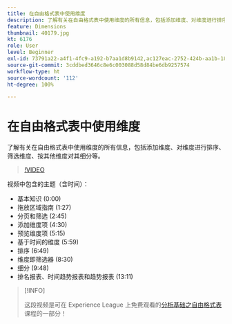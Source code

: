 ```yaml
---
title: 在自由格式表中使用维度
description: 了解有关在自由格式表中使用维度的所有信息，包括添加维度、对维度进行排序、筛选维度、按其他维度对其细分等。
feature: Dimensions
thumbnail: 40179.jpg
kt: 6176
role: User
level: Beginner
exl-id: 73791a22-a4f1-4fc9-a192-b7aa1d8b9142,ac127eac-2752-424b-aa1b-18a9688d42db
source-git-commit: 3cddbed3646c8e6c003088d58d84be6db9257574
workflow-type: ht
source-wordcount: '112'
ht-degree: 100%

---
```


# 在自由格式表中使用维度

了解有关在自由格式表中使用维度的所有信息，包括添加维度、对维度进行排序、筛选维度、按其他维度对其细分等。

>[!VIDEO](https://video.tv.adobe.com/v/40179/?quality=12&learn=on)

视频中包含的主题（含时间）：

* 基本知识 (0:00)
* 拖放区域指南 (1:27)
* 分页和筛选 (2:45)
* 添加维度项 (4:30)
* 预览维度项 (5:15)
* 基于时间的维度 (5:59)
* 排序 (6:49)
* 维度即筛选器 (8:30)
* 细分 (9:48)
* 排名报表、时间趋势报表和趋势报表 (13:11)

>[!INFO]
>
> 这段视频是可在 Experience League 上免费观看的[分析基础之自由格式表](https://experienceleague.adobe.com/?recommended=Analytics-U-1-2020.3)课程的一部分！
